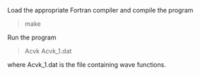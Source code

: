 
Load the appropriate Fortran compiler and compile the program

> make

Run the program

> Acvk Acvk_1.dat

where Acvk_1.dat is the file containing wave functions.

